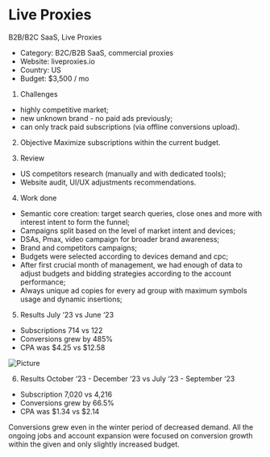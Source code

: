 # Live Proxies
B2B/B2C SaaS, Live Proxies

- Category: B2C/B2B SaaS, commercial proxies
- Website: liveproxies.io
- Country: US
- Budget: $3,500 / mo


1. Challenges
- highly competitive market;
- new unknown brand - no paid ads previously;
- can only track paid subscriptions (via offline conversions upload).


2. Objective
Maximize subscriptions within the current budget.


3. Review
- US competitors research (manually and with dedicated tools);
- Website audit, UI/UX adjustments recommendations.


4. Work done
- Semantic core creation: target search queries, close ones and more with interest intent to form the funnel;
- Campaigns split based on the level of market intent and devices;
- DSAs, Pmax, video campaign for broader brand awareness;
- Brand and competitors campaigns;
- Budgets were selected according to devices demand and срс;
- After first crucial month of management, we had enough of data to adjust budgets and bidding strategies according to the account performance;
- Always unique ad copies for every ad group with maximum symbols usage and dynamic insertions;


5. Results July ‘23 vs June ‘23
- Subscriptions 714 vs 122
- Conversions grew by 485%
- СРА was $4.25 vs $12.58

![Picture](https://lh7-rt.googleusercontent.com/docsz/AD_4nXdPErP2mmQY4kqfa_g2MvHdaOVwAg8ecvCmgH0fbjRiEfJ5ziXHURyNyi9WwQDXylXI1eV6Ym9Lhrx9hESWSksb687922u59joWyjjwy-22FHMure-UVrIP4KPRVF5adME5qPsHl8WX0_nHCFrJ6y3solRx)



6. Results October ‘23 - December ‘23 vs July ‘23 - September ‘23
- Subscription 7,020 vs 4,216
- Conversions grew by 66.5%
- СРА was $1.34 vs $2.14



Conversions grew even in the winter period of decreased demand. All the ongoing jobs and account expansion were focused on conversion growth within the given and only slightly increased budget.
